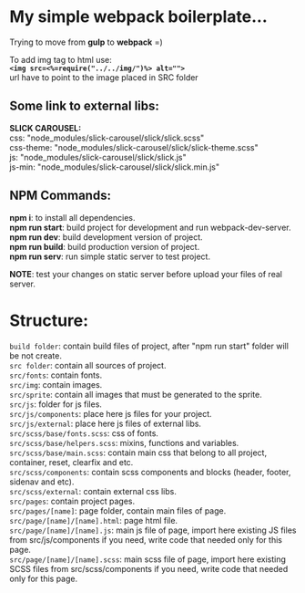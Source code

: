 # My simple webpack boilerplate...
Trying to move from **gulp** to **webpack** =)<br>

To add img tag to html use:<br>
**`<img src=<%=require("../../img/")%> alt="">`**<br>
url have to point to the image placed in SRC folder

## Some link to external libs: 

**SLICK CAROUSEL:**<br> 
css: "node_modules/slick-carousel/slick/slick.scss"<br>
css-theme: "node_modules/slick-carousel/slick/slick-theme.scss"<br>
js: "node_modules/slick-carousel/slick/slick.js"<br>
js-min: "node_modules/slick-carousel/slick/slick.min.js"<br>


## NPM Commands:
**npm i**: to install all dependencies.<br>
**npm run start**: build project for development and run webpack-dev-server.<br>
**npm run dev**: build development version of project.<br>
**npm run build**: build production version of project.<br>
**npm run serv**: run simple static server to test project.<br>

**NOTE**: test your changes on static server before upload your files of real server.<br>

# Structure:
`build folder`: contain build files of project, after "npm run start" folder will be not create.<br>
`src folder`: contain all sources of project.<br>
`src/fonts`: contain fonts.<br>
`src/img`: contain images.<br>
`src/sprite`: contain all images that must be generated to the sprite.<br>
`src/js`: folder for js files.<br>
`src/js/components`: place here js files for your project.<br>
`src/js/external`: place here js files of external libs.<br>
`src/scss/base/fonts.scss`: css of fonts.<br>
`src/scss/base/helpers.scss`: mixins, functions and variables.<br>
`src/scss/base/main.scss`: contain main css that belong to all project, container, reset, clearfix and etc.<br>
`src/scss/components`: contain scss components and blocks (header, footer, sidenav and etc).<br>
`src/scss/external`: contain external css libs.<br>
`src/pages`: contain project pages.<br>
`src/pages/[name]`: page folder, contain main files of page.<br>
`src/page/[name]/[name].html`: page html file.<br>
`src/page/[name]/[name].js`: main js file of page, import here existing JS files from src/js/components if you need, write code that needed only for this page.<br>
`src/page/[name]/[name].scss`: main scss file of page, import here existing SCSS files from src/scss/components if you need, write code that needed only for this page.<br>
